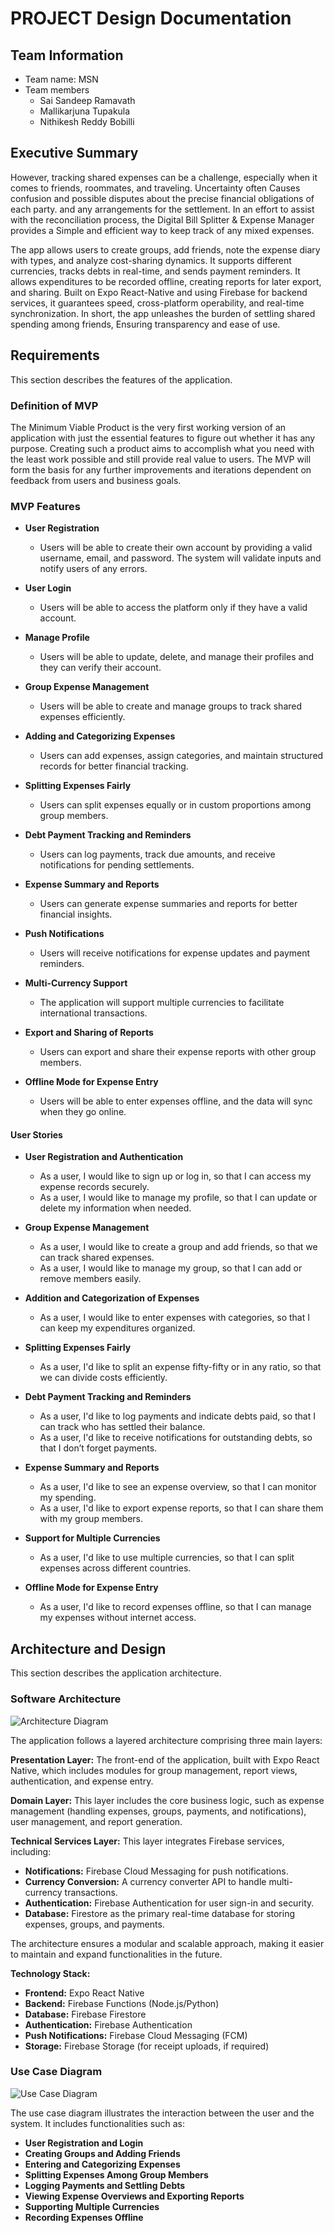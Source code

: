 
# PROJECT Design Documentation

## Team Information
* Team name: MSN
* Team members
  * Sai Sandeep Ramavath
  * Mallikarjuna Tupakula
  * Nithikesh Reddy Bobilli


## Executive Summary

However, tracking shared expenses can be a challenge, especially when it comes to friends, roommates, and traveling. Uncertainty often Causes confusion and possible disputes about the precise financial obligations of each party. and any arrangements for the settlement. In an effort to assist with the reconciliation process, the Digital Bill Splitter & Expense Manager provides a Simple and efficient way to keep track of any mixed expenses.

The app allows users to create groups, add friends, note the expense diary with types, and analyze cost-sharing dynamics. It supports different currencies, tracks debts in real-time, and sends payment reminders. It allows expenditures to be recorded offline, creating reports for later export, and sharing. Built on Expo React-Native and using Firebase for backend services, it guarantees speed, cross-platform operability, and real-time synchronization. In short, the app unleashes the burden of settling shared spending among friends, Ensuring transparency and ease of use.


## Requirements

This section describes the features of the application.

### Definition of MVP
The Minimum Viable Product is the very first working version of an application with just the essential features to figure out whether it has any purpose. Creating such a product aims to accomplish what you need with the least work possible and still provide real value to users. The MVP will form the basis for any further improvements and iterations dependent on feedback from users and business goals.

### MVP Features

- **User Registration**
  - Users will be able to create their own account by providing a valid username, email, and password. The system will validate inputs and notify users of any errors.

- **User Login**
  - Users will be able to access the platform only if they have a valid account.

- **Manage Profile**
  - Users will be able to update, delete, and manage their profiles and they can verify their account.

- **Group Expense Management**
  - Users will be able to create and manage groups to track shared expenses efficiently.

- **Adding and Categorizing Expenses**
  - Users can add expenses, assign categories, and maintain structured records for better financial tracking.

- **Splitting Expenses Fairly**
  - Users can split expenses equally or in custom proportions among group members.

- **Debt Payment Tracking and Reminders**
  - Users can log payments, track due amounts, and receive notifications for pending settlements.

- **Expense Summary and Reports**
  - Users can generate expense summaries and reports for better financial insights.

- **Push Notifications**
  - Users will receive notifications for expense updates and payment reminders.

- **Multi-Currency Support**
  - The application will support multiple currencies to facilitate international transactions.

- **Export and Sharing of Reports**
  - Users can export and share their expense reports with other group members.

- **Offline Mode for Expense Entry**
  - Users will be able to enter expenses offline, and the data will sync when they go online.

#### User Stories
- **User Registration and Authentication**
  - As a user, I would like to sign up or log in, so that I can access my expense records securely.
  - As a user, I would like to manage my profile, so that I can update or delete my information when needed.

- **Group Expense Management**
  - As a user, I would like to create a group and add friends, so that we can track shared expenses.
  - As a user, I would like to manage my group, so that I can add or remove members easily.

- **Addition and Categorization of Expenses**
  - As a user, I would like to enter expenses with categories, so that I can keep my expenditures organized.

- **Splitting Expenses Fairly**
  - As a user, I'd like to split an expense fifty-fifty or in any ratio, so that we can divide costs efficiently.

- **Debt Payment Tracking and Reminders**
  - As a user, I'd like to log payments and indicate debts paid, so that I can track who has settled their balance.
  - As a user, I'd like to receive notifications for outstanding debts, so that I don’t forget payments.

- **Expense Summary and Reports**
  - As a user, I'd like to see an expense overview, so that I can monitor my spending.
  - As a user, I'd like to export expense reports, so that I can share them with my group members.

- **Support for Multiple Currencies**
  - As a user, I'd like to use multiple currencies, so that I can split expenses across different countries.

- **Offline Mode for Expense Entry**
  - As a user, I'd like to record expenses offline, so that I can manage my expenses without internet access.

## Architecture and Design

This section describes the application architecture.

### Software Architecture
![Architecture Diagram](Architecture.png)

The application follows a layered architecture comprising three main layers:

**Presentation Layer:** The front-end of the application, built with Expo React Native, which includes modules for group management, report views, authentication, and expense entry.

**Domain Layer:** This layer includes the core business logic, such as expense management (handling expenses, groups, payments, and notifications), user management, and report generation.

**Technical Services Layer:** This layer integrates Firebase services, including:
- **Notifications:** Firebase Cloud Messaging for push notifications.
- **Currency Conversion:** A currency converter API to handle multi-currency transactions.
- **Authentication:** Firebase Authentication for user sign-in and security.
- **Database:** Firestore as the primary real-time database for storing expenses, groups, and payments.

The architecture ensures a modular and scalable approach, making it easier to maintain and expand functionalities in the future.

**Technology Stack:**
- **Frontend:** Expo React Native
- **Backend:** Firebase Functions (Node.js/Python)
- **Database:** Firebase Firestore
- **Authentication:** Firebase Authentication
- **Push Notifications:** Firebase Cloud Messaging (FCM)
- **Storage:** Firebase Storage (for receipt uploads, if required)

### Use Case Diagram
![Use Case Diagram](usecase.png)

The use case diagram illustrates the interaction between the user and the system. It includes functionalities such as:

- **User Registration and Login**
- **Creating Groups and Adding Friends**
- **Entering and Categorizing Expenses**
- **Splitting Expenses Among Group Members**
- **Logging Payments and Settling Debts**
- **Viewing Expense Overviews and Exporting Reports**
- **Supporting Multiple Currencies**
- **Recording Expenses Offline**



